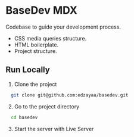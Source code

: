 # BaseDev MDX

Codebase to guide your development process.

- CSS media queries structure.
- HTML boilerplate.
- Project structure.

## Run Locally

1. Clone the project

```bash
  git clone git@github.com:edzayaa/basedev.git
```

2. Go to the project directory

```bash
  cd basedev
```

3. Start the server with Live Server

